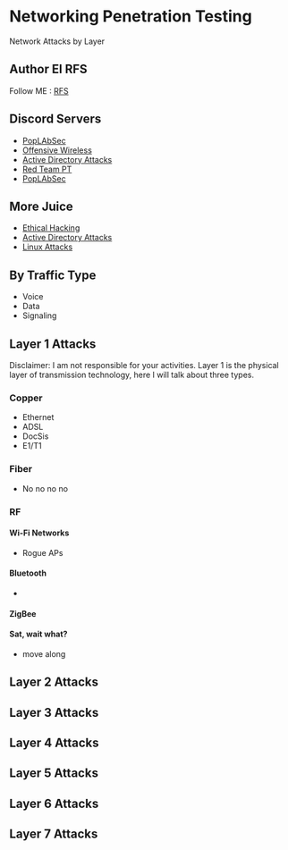 # Networking Penetration Testing
Network Attacks by Layer

## Author El RFS

Follow ME : [RFS](https://cli-ck.me/rfs)


## Discord Servers

- [PopLAbSec](https://discord.gg/Zmgr8rWMmu)
- [Offensive Wireless](https://discord.gg/sEXM6W95gV)
- [Active Directory Attacks](https://discord.gg/VPquyDE3JY)
- [Red Team PT]()
- [PopLAbSec]()

## More Juice
- [Ethical Hacking](https://rfs.popdocs.net/)
- [Active Directory Attacks](https://ad.popdocs.net/)
- [Linux Attacks]()


## By Traffic Type
- Voice
- Data
- Signaling

## Layer 1 Attacks
Disclaimer:  I am not responsible for your activities. 
Layer 1 is the physical layer of transmission technology, here I will talk about three types.
### Copper
- Ethernet
- ADSL
- DocSis
- E1/T1

### Fiber
- No no no no

### RF

#### Wi-Fi Networks
- Rogue APs
#### Bluetooth
- 
#### ZigBee
#### Sat, wait what?
- move along


## Layer 2 Attacks


## Layer 3 Attacks



## Layer 4 Attacks


## Layer 5 Attacks

## Layer 6 Attacks


## Layer 7 Attacks